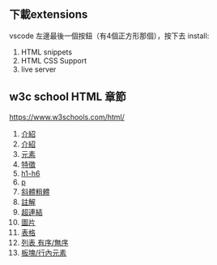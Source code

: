 ## 下載extensions
vscode 左邊最後一個按鈕（有4個正方形那個），按下去
install:
1. HTML snippets
2. HTML CSS Support
3. live server

## w3c school HTML 章節
https://www.w3schools.com/html/

1. [介紹](https://www.w3schools.com/html/html_intro.asp)
2. [介紹](https://www.w3schools.com/html/html_basic.asp)
3. [元素](https://www.w3schools.com/html/html_elements.asp)
4. [特徵](https://www.w3schools.com/html/html_attributes.asp)
5. [h1-h6](https://www.w3schools.com/html/html_headings.asp)
6. [p](https://www.w3schools.com/html/html_paragraphs.asp)
7. [斜體粗體](https://www.w3schools.com/html/html_formatting.asp)
8. [註解](https://www.w3schools.com/html/html_comments.asp)
9. [超連結](https://www.w3schools.com/html/html_links.asp)
10. [圖片](https://www.w3schools.com/html/html_images.asp)
11. [表格](https://www.w3schools.com/html/html_tables.asp)
12. [列表 有序/無序](https://www.w3schools.com/html/html_lists.asp)
13. [板塊/行內元素](https://www.w3schools.com/html/html_blocks.asp)
